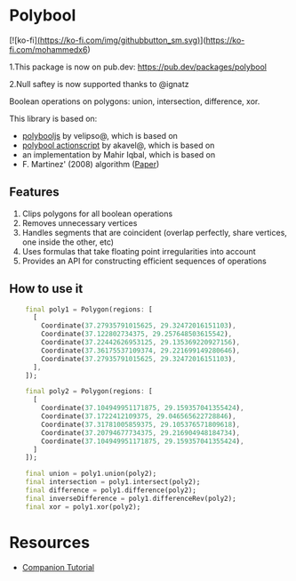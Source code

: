 # Polybool

[![ko-fi][(https://ko-fi.com/img/githubbutton_sm.svg)](https://ko-fi.com/F1F8E2YBE)](https://ko-fi.com/mohammedx6)


1.This package is now on pub.dev: https://pub.dev/packages/polybool

2.Null saftey is now supported thanks to @ignatz


Boolean operations on polygons: union, intersection, difference, xor.

This library is based on:
  * [polybooljs](https://github.com/velipso/polybooljs) by velipso@, which is based on
  * [polybool actionscript](https://github.com/akavel/martinez-src) by akavel@, which is based on
  * an implementation by Mahir Iqbal, which is based on
  * F. Martinez' (2008) algorithm ([Paper](http://www.cs.ucr.edu/~vbz/cs230papers/martinez_boolean.pdf))

## Features

1. Clips polygons for all boolean operations
2. Removes unnecessary vertices
3. Handles segments that are coincident (overlap perfectly, share vertices, one inside the other,
   etc)
4. Uses formulas that take floating point irregularities into account
5. Provides an API for constructing efficient sequences of operations

## How to use it

```dart
    final poly1 = Polygon(regions: [
      [
        Coordinate(37.27935791015625, 29.32472016151103),
        Coordinate(37.122802734375, 29.257648503615542),
        Coordinate(37.22442626953125, 29.135369220927156),
        Coordinate(37.36175537109374, 29.221699149280646),
        Coordinate(37.27935791015625, 29.32472016151103),
      ],
    ]);

    final poly2 = Polygon(regions: [
      [
        Coordinate(37.104949951171875, 29.159357041355424),
        Coordinate(37.1722412109375, 29.046565622728846),
        Coordinate(37.31781005859375, 29.105376571809618),
        Coordinate(37.20794677734375, 29.216904948184734),
        Coordinate(37.104949951171875, 29.159357041355424),
      ]
    ]);

    final union = poly1.union(poly2);
    final intersection = poly1.intersect(poly2);
    final difference = poly1.difference(poly2);
    final inverseDifference = poly1.differenceRev(poly2);
    final xor = poly1.xor(poly2);
```

# Resources

* [Companion Tutorial](https://sean.cm/a/polygon-clipping-pt2)
